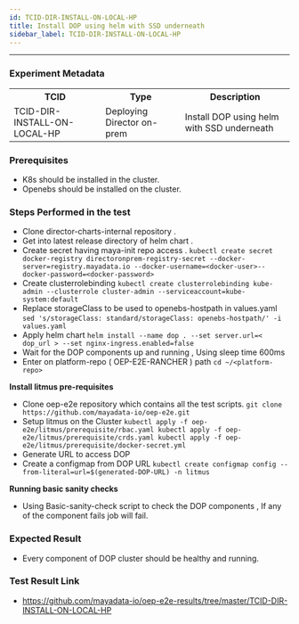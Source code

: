 ```yaml
---
id: TCID-DIR-INSTALL-ON-LOCAL-HP
title: Install DOP using helm with SSD underneath
sidebar_label: TCID-DIR-INSTALL-ON-LOCAL-HP
---
```

------

### Experiment Metadata

<table>
  <tr>
    <th> TCID </th>
    <th> Type </th>
    <th> Description </th>
  </tr>
  <tr>
    <td>TCID-DIR-INSTALL-ON-LOCAL-HP</td>
    <td>Deploying Director on-prem</td>
    <td> Install DOP using helm with SSD underneath </td>
  </tr>
</table>

### Prerequisites

- K8s should be installed in the cluster.
- Openebs should be installed on the cluster.

### Steps Performed in the test

- Clone director-charts-internal repository .
- Get into latest release directory of helm chart .
- Create secret having maya-init repo access .
`kubectl create secret docker-registry directoronprem-registry-secret --docker-server=registry.mayadata.io --docker-username=<docker-user>--docker-password=<docker-password>
`
- Create clusterrolebinding
`kubectl create clusterrolebinding kube-admin --clusterrole cluster-admin --serviceaccount=kube-system:default
`
- Replace storageClass to be used to openebs-hostpath in values.yaml
`sed 's/storageClass: standard/storageClass: openebs-hostpath/' -i values.yaml`
- Apply helm chart
`helm install --name dop . --set server.url=< dop_url > --set nginx-ingress.enabled=false`
- Wait for the DOP components up and running , Using sleep time 600ms 
- Enter on platform-repo ( OEP-E2E-RANCHER ) path 
 `cd ~/<platform-repo>`

<b>Install litmus pre-requisites</b>
- Clone oep-e2e repository which contains all the test scripts.
`git clone https://github.com/mayadata-io/oep-e2e.git`
- Setup litmus on the Cluster
`
kubectl apply -f oep-e2e/litmus/prerequisite/rbac.yaml
kubectl apply -f oep-e2e/litmus/prerequisite/crds.yaml
kubectl apply -f oep-e2e/litmus/prerequisite/docker-secret.yml
`
- Generate URL to access DOP 
- Create a configmap from DOP URL
`
kubectl create configmap config --from-literal=url=$(generated-DOP-URL) -n litmus
`

**Running basic sanity checks**

- Using Basic-sanity-check script to check the DOP components , If any of the component fails job will fail.

### Expected Result 

- Every component of DOP cluster should be healthy and running.

### Test Result Link

- https://github.com/mayadata-io/oep-e2e-results/tree/master/TCID-DIR-INSTALL-ON-LOCAL-HP